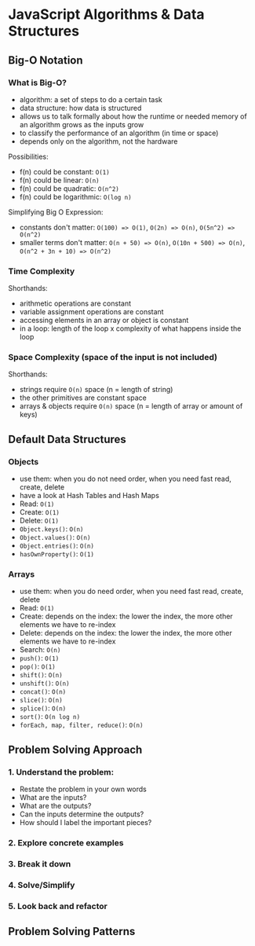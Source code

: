 # JavaScript Algorithms & Data Structures

## Big-O Notation

### What is Big-O?

- algorithm: a set of steps to do a certain task
- data structure: how data is structured
- allows us to talk formally about how the runtime or needed memory of an algorithm grows as the inputs grow
- to classify the performance of an algorithm (in time or space)
- depends only on the algorithm, not the hardware

Possibilities:

- f(n) could be constant: `O(1)`
- f(n) could be linear: `O(n)`
- f(n) could be quadratic: `O(n^2)`
- f(n) could be logarithmic: `O(log n)`

Simplifying Big O Expression:

- constants don't matter: `O(100) => O(1)`, `O(2n) => O(n)`, `O(5n^2) => O(n^2)`
- smaller terms don't matter: `O(n + 50) => O(n)`, `O(10n + 500) => O(n)`, `O(n^2 + 3n + 10) => O(n^2)`

### Time Complexity

Shorthands:

- arithmetic operations are constant
- variable assignment operations are constant
- accessing elements in an array or object is constant
- in a loop: length of the loop x complexity of what happens inside the loop

### Space Complexity (space of the input is not included)

Shorthands:

- strings require `O(n)` space (n = length of string)
- the other primitives are constant space
- arrays & objects require `O(n)` space (n = length of array or amount of keys)

## Default Data Structures

### Objects

- use them: when you do not need order, when you need fast read, create, delete
- have a look at Hash Tables and Hash Maps
- Read: `O(1)`
- Create: `O(1)`
- Delete: `O(1)`
- `Object.keys()`: `O(n)`
- `Object.values()`: `O(n)`
- `Object.entries()`: `O(n)`
- `hasOwnProperty()`: `O(1)`

### Arrays

- use them: when you do need order, when you need fast read, create, delete
- Read: `O(1)`
- Create: depends on the index: the lower the index, the more other elements we have to re-index
- Delete: depends on the index: the lower the index, the more other elements we have to re-index
- Search: `O(n)`
- `push()`: `O(1)`
- `pop()`: `O(1)`
- `shift()`: `O(n)`
- `unshift()`: `O(n)`
- `concat()`: `O(n)`
- `slice()`: `O(n)`
- `splice()`: `O(n)`
- `sort()`: `O(n log n)`
- `forEach, map, filter, reduce()`: `O(n)`

## Problem Solving Approach

### 1. Understand the problem:

- Restate the problem in your own words
- What are the inputs?
- What are the outputs?
- Can the inputs determine the outputs?
- How should I label the important pieces?

### 2. Explore concrete examples

### 3. Break it down

### 4. Solve/Simplify

### 5. Look back and refactor

## Problem Solving Patterns
